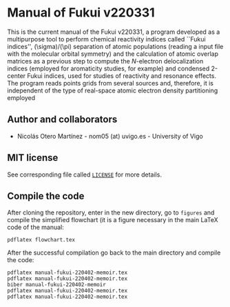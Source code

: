 # Manual of Fukui v220331
This is the current manual of the Fukui v220331, a program developed as a multipurpose tool to perform chemical reactivity indices called ``Fukui indices'', \(\sigma\)/\(\pi\) separation of atomic populations (reading a input file with the molecular orbital symmetry) and the calculation of atomic overlap matrices as a previous step to compute the $N$-electron delocalization indices (employed for aromaticity studies, for example) and condensed 2-center Fukui indices, used for studies of reactivity and resonance effects. The program reads points grids from several sources and, therefore, it is independent of the type of real-space atomic electron density partitioning employed

## Author and collaborators
  - Nicolás Otero Martínez - nom05 (at) uvigo.es - University of Vigo

## MIT license
See corresponding file called [`LICENSE`](LICENSE) for more details.

## Compile the code
After cloning the repository, enter in the new directory, go to `figures` and compile the simplified flowchart (it is a figure necessary in the main LaTeX code of the manual:
```
pdflatex flowchart.tex
```
After the successful compilation go back to the main directory and compile the code:
```
pdflatex manual-fukui-220402-memoir.tex
pdflatex manual-fukui-220402-memoir.tex
biber manual-fukui-220402-memoir
pdflatex manual-fukui-220402-memoir.tex
pdflatex manual-fukui-220402-memoir.tex
```
